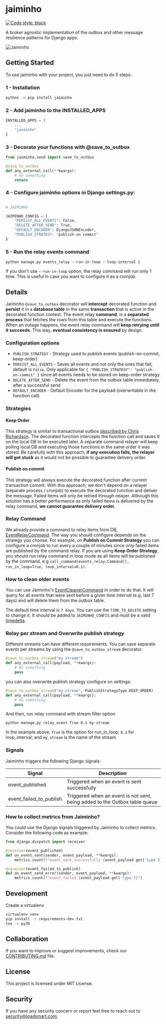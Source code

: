 # jaiminho

[![Code style: black](https://img.shields.io/badge/code%20style-black-000000.svg)](https://github.com/python/black)

A broker agnostic implementation of the outbox and other message resilience patterns for Django apps. 

![Jaiminho](https://github.com/loadsmart/django-jaiminho/blob/master/assets/jaiminho.jpg?raw=true)

## Getting Started

To use jaiminho with your project, you just need to do 5 steps:

### 1 - Installation

```sh
python -m pip install jaiminho
```

### 2 - Add jaiminho to the INSTALLED_APPS 

```python
INSTALLED_APPS = [
    ...
    "jaiminho"
]
```

### 3 - Decorate your functions with @save_to_outbox
```python
from jaiminho.send import save_to_outbox

@save_to_outbox
def any_external_call(**kwargs):
    # do something
    return
```

### 4 - Configure jaiminho options in Django settings.py:
```python

# JAIMINHO

JAIMINHO_CONFIG = {
    "PERSIST_ALL_EVENTS": False,
    "DELETE_AFTER_SEND": True,
    "DEFAULT_ENCODER": DjangoJSONEncoder,
    "PUBLISH_STRATEGY: "publish-on-commit"
}

```

### 5 - Run the relay events command

```
python manage.py events_relay --run-in-loop --loop-interval 1

```

If you don't use `--run-in-loop` option, the relay command will run only 1 time. This is useful in case you want to configure it as a cronjob.


## Details

Jaiminho `@save_to_outbox` decorator will **intercept** decorated function and **persist** it in a **database table** in the same **transaction** that is active in the decorated function context. The event relay **command**, is a **separated process** that fetches the rows from this table and execute the functions. When an outage happens, the event relay command will **keep retrying until it succeeds**. This way, **eventual consistency is ensured** by design.

### Configuration options

- `PUBLISH_STRATEGY` - Strategy used to publish events (publish-on-commit, keep-order)
- `PERSIST_ALL_EVENTS` - Saves all events and not only the ones that fail, default is `False`. Only applicable for `{ "PUBLISH_STRATEGY": "publish-on-commit" }` since all events needs to be stored on keep-order strategy. 
- `DELETE_AFTER_SEND` - Delete the event from the outbox table immediately, after a successful send
- `DEFAULT_ENCODER` - Default Encoder for the payload (overwritable in the function call)

### Strategies

#### Keep Order
This strategy is similar to transactional outbox [described by Chris Richardson](https://microservices.io/patterns/data/transactional-outbox.html). The decorated function intercepts the function call and saves it on the local DB to be executed later. A separate command relayer will keep polling local DB and executing those functions in the same order it was stored. 
Be carefully with this approach, **if any execution fails, the relayer will get stuck** as it would not be possible to guarantee delivery order.  

#### Publish on commit

This strategy will always execute the decorated function after current transaction commit. With this approach, we don't depend on a relayer (separate process / cronjob) to execute the decorated function and deliver the message. Failed items will only be retried
through relayer. Although this solution has a better performance as only failed items is delivered by the relay command, **we cannot guarantee delivery order**.


### Relay Command
We already provide a command to relay items from DB, [EventRelayCommand](https://github.com/loadsmart/django-jaiminho/blob/master/jaiminho/management/commands/events_relay.py). The way you should configure depends on the strategy you choose. 
For example, on **Publish on Commit Strategy** you can configure a cronjob to run every a couple of minutes since only failed items are published by the command relay. If you are using **Keep Order Strategy**, you should run relay command in loop mode as all items will be published by the command, e.g `call_command(events_relay.Command(), run_in_loop=True, loop_interval=0.1)`.  


### How to clean older events

You can use Jaiminho's [EventCleanerCommand](https://github.com/loadsmart/django-jaiminho/blob/master/jaiminho/management/commands/event_cleaner.py) in order to do that. It will query for all events that were sent before a given time interval (e.g. last 7 days) and will delete them from the outbox table.

The default time interval is `7 days`. You can use the `TIME_TO_DELETE` setting to change it. It should be added to `JAIMINHO_CONFIG` and must be a valid [timedelta](https://docs.python.org/3/library/datetime.html#timedelta-objects).

### Relay per stream and Overwrite publish strategy

Different streams can have different requirements. You can save separate events per streams by using the `@save_to_outbox_stream` decorator:

````python
@save_to_outbox_stream("my-stream")
def any_external_call(payload, **kwargs):
    # do something
    pass
````

you can also overwrite publish strategy configure on settings:

````python
@save_to_outbox_stream("my-stream", PublishStrategyType.KEEP_ORDER)
def any_external_call(payload, **kwargs):
    # do something
    pass
````

And then, run relay command with stream filter option
````shell
python manage.py relay_event True 0.1 my-stream
````

In the example above, `True` is the option for run_in_loop; `0.1` for loop_interval; and `my_stream` is the name of the stream.

### Signals

Jaiminho triggers the following Django signals:

| Signal                  | Description                                                                     |
|-------------------------|---------------------------------------------------------------------------------|
| event_published         | Triggered when an event is sent successfully                                    |
| event_failed_to_publish | Triggered when an event is not sent, being added to the Outbox table queue      |


### How to collect metrics from Jaiminho?

You could use the Django signals triggered by Jaiminho to collect metrics. 
Consider the following code as example:

````python
from django.dispatch import receiver

@receiver(event_published)
def on_event_sent(sender, event_payload, **kwargs):
    metrics.count(f"event_sent_successfully {event_payload.get('type')}")

@receiver(event_failed_to_publish)
def on_event_send_error(sender, event_payload, **kwargs):
    metrics.count(f"event_failed {event_payload.get('type')}")

````

## Development

Create a virtualenv

```bash
virtualenv venv
pip install -r requirements-dev.txt
tox -e py39
```
## Collaboration

If you want to improve or suggest improvements, check our [CONTRIBUTING.md](https://github.com/loadsmart/django-jaiminho/blob/master/CONTRIBUTING.md) file.


## License

This project is licensed under MIT License.

## Security

If you have any security concern or report feel free to reach out to security@loadsmart.com;
